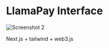 # LlamaPay Interface

![Screenshot 2](https://user-images.githubusercontent.com/96025197/165397828-063a0d16-edc0-490a-b947-dec75b1005f4.png)

Next.js + tailwind + web3.js
